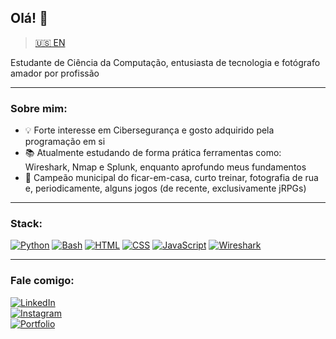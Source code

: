 ## Olá! 👋
> [🇺🇸 EN](README.md)  

Estudante de Ciência da Computação, entusiasta de tecnologia e fotógrafo amador por profissão

---

### Sobre mim:

- 💡 Forte interesse em Cibersegurança e gosto adquirido pela programação em si
- 📚 Atualmente estudando de forma prática ferramentas como: Wireshark, Nmap e Splunk, enquanto aprofundo meus fundamentos
- 🔭 Campeão municipal do ficar-em-casa, curto treinar, fotografia de rua e, periodicamente, alguns jogos (de recente, exclusivamente jRPGs)

---

### Stack:

[![Python](https://img.shields.io/badge/Python-3776AB?logo=python&logoColor=fff)](#)
[![Bash](https://img.shields.io/badge/Bash-4EAA25?logo=gnubash&logoColor=fff)](#)
[![HTML](https://img.shields.io/badge/HTML-%23E34F26.svg?logo=html5&logoColor=white)](#)
[![CSS](https://img.shields.io/badge/CSS-1572B6?logo=css3&logoColor=fff)](#)
[![JavaScript](https://img.shields.io/badge/JavaScript-F7DF1E?logo=javascript&logoColor=000)](#)
[![Wireshark](https://img.shields.io/badge/Wireshark-1679A7?logo=wireshark&logoColor=white)](#)

---

### Fale comigo:

[![LinkedIn](https://custom-icon-badges.demolab.com/badge/LinkedIn-0A66C2?logo=linkedin-white&logoColor=fff)](https://www.linkedin.com/in/markus-yoshizawa)  
[![Instagram](https://img.shields.io/badge/Instagram-%23E4405F.svg?logo=Instagram&logoColor=white)](https://www.instagram.com/yug0_)  
[![Portfolio](https://img.shields.io/badge/Portfolio-%23121011.svg?logo=github&logoColor=white)](https://yshizw.github.io/portfolio)